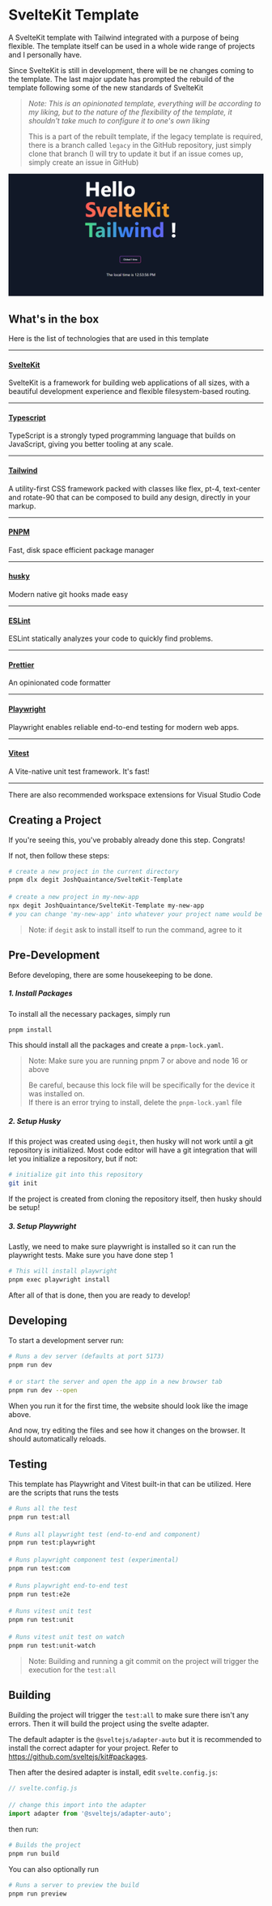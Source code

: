 # SvelteKit Template

A SvelteKit template with Tailwind integrated with a purpose of being flexible. The template itself can be used in a whole wide range of projects and I personally have.

Since SvelteKit is still in development, there will be ne changes coming to the template. The last major update has prompted the rebuild of the template following some of the new standards of SvelteKit

> _Note: This is an opinionated template, everything will be according to my liking, but to the nature of the flexibility of the template, it shouldn't take much to configure it to one's own liking_
>
> This is a part of the rebuilt template, if the legacy template is required,
> there is a branch called `legacy` in the GitHub repository,
> just simply clone that branch
> (I will try to update it but if an issue comes up, simply create an issue in GitHub)

![Template Preview Image](Preview.png)

## What's in the box

Here is the list of technologies that are used in this template

---

#### [SvelteKit](https://kit.svelte.dev)

SvelteKit is a framework for building web applications of all sizes, with a beautiful development experience and flexible filesystem-based routing.

---

#### [Typescript](https://www.typescriptlang.org/)

TypeScript is a strongly typed programming language that builds on JavaScript, giving you better tooling at any scale.

---

#### [Tailwind](https://tailwindcss.com/)

A utility-first CSS framework packed with classes like flex, pt-4, text-center and rotate-90 that can be composed to build any design, directly in your markup.

---

#### [PNPM](https://pnpm.io/)

Fast, disk space efficient package manager

---

#### [husky](https://typicode.github.io/husky/#/)

Modern native git hooks made easy

---

#### [ESLint](https://eslint.org/)

ESLint statically analyzes your code to quickly find problems.

---

#### [Prettier](https://prettier.io/)

An opinionated code formatter

---

#### [Playwright](https://playwright.dev/)

Playwright enables reliable end-to-end testing for modern web apps.

---

#### [Vitest](https://vitest.dev/)

A Vite-native unit test framework. It's fast!

---

There are also recommended workspace extensions for Visual Studio Code

## Creating a Project

If you're seeing this, you've probably already done this step. Congrats!

If not, then follow these steps:

```bash
# create a new project in the current directory
pnpm dlx degit JoshQuaintance/SvelteKit-Template

# create a new project in my-new-app
npx degit JoshQuaintance/SvelteKit-Template my-new-app
# you can change 'my-new-app' into whatever your project name would be
```

> Note: if `degit` ask to install itself to run the command, agree to it

## Pre-Development

Before developing, there are some housekeeping to be done.

##### 1. Install Packages

To install all the necessary packages, simply run

```bash
pnpm install
```

This should install all the packages and create a `pnpm-lock.yaml`.

> Note: Make sure you are running pnpm 7 or above and node 16 or above
>
> Be careful, because this lock file will be specifically for the device it was installed on.  
> If there is an error trying to install, delete the `pnpm-lock.yaml` file

##### 2. Setup Husky

If this project was created using `degit`, then husky will not work until a git repository is initialized. Most code editor will have a git integration that will let you initialize a repository, but if not:

```bash
# initialize git into this repository
git init
```

If the project is created from cloning the repository itself, then husky should be setup!

##### 3. Setup Playwright

Lastly, we need to make sure playwright is installed so it can run the playwright tests. Make sure you have done step 1

```bash
# This will install playwright
pnpm exec playwright install
```

After all of that is done, then you are ready to develop!

## Developing

To start a development server run:

```bash
# Runs a dev server (defaults at port 5173)
pnpm run dev

# or start the server and open the app in a new browser tab
pnpm run dev --open
```

When you run it for the first time, the website should look like the image above.

And now, try editing the files and see how it changes on the browser. It should automatically reloads.

## Testing

This template has Playwright and Vitest built-in that can be utilized.
Here are the scripts that runs the tests

```bash
# Runs all the test
pnpm run test:all

# Runs all playwright test (end-to-end and component)
pnpm run test:playwright

# Runs playwright component test (experimental)
pnpm run test:com

# Runs playwright end-to-end test
pnpm run test:e2e

# Runs vitest unit test
pnpm run test:unit

# Runs vitest unit test on watch
pnpm run test:unit-watch
```

> Note: Building and running a git commit on the project will trigger the execution for the `test:all`

## Building

Building the project will trigger the `test:all` to make sure there isn't any errors. Then it will build the project using the svelte adapter.

The default adapter is the `@sveltejs/adapter-auto` but it is recommended to install the correct adapter for your project. Refer to https://github.com/sveltejs/kit#packages.

Then after the desired adapter is install, edit `svelte.config.js`:

```ts
// svelte.config.js

// change this import into the adapter
import adapter from '@sveltejs/adapter-auto';
```

then run:

```bash
# Builds the project
pnpm run build
```

You can also optionally run

```bash
# Runs a server to preview the build
pnpm run preview
```
